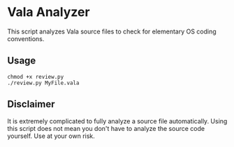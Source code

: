 Vala Analyzer
=============

This script analyzes Vala source files to check for elementary OS coding conventions.

Usage
-----

```shell
chmod +x review.py
./review.py MyFile.vala
```

Disclaimer
----------

It is extremely complicated to fully analyze a source file automatically. Using this script does not mean you don't have to analyze the source code yourself. Use at your own risk.
